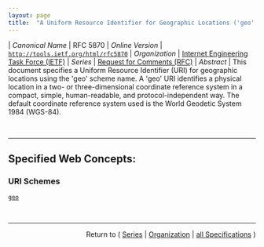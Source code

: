 ```yaml
---
layout: page
title:  "A Uniform Resource Identifier for Geographic Locations ('geo' URI)"
---
```


| *Canonical Name* | RFC 5870
| *Online Version* | [`http://tools.ietf.org/html/rfc5870`](http://tools.ietf.org/html/rfc5870)
| *Organization* | [Internet Engineering Task Force (IETF)](..  "List of specification series by this organization")
| *Series* | [Request for Comments (RFC)](.  "List of specifications in this series")
| *Abstract* | This document specifies a Uniform Resource Identifier (URI) for geographic locations using the 'geo' scheme name. A 'geo' URI identifies a physical location in a two- or three-dimensional coordinate reference system in a compact, simple, human-readable, and protocol-independent way. The default coordinate reference system used is the World Geodetic System 1984 (WGS-84).

<br/>
<hr/>

## Specified Web Concepts:

### URI Schemes

[`geo`](/concepts/uri-scheme/geo "The 'geo' URI scheme provides the textual representation of the location's spatial coordinates in either two or three dimensions (latitude, longitude, and optionally altitude for the default CRS of WGS-84).")



<br/>
<hr/>

<p style="text-align: right">Return to ( <a href="./">Series</a> | <a href="../">Organization</a> | <a href="../../">all Specifications</a> )</p>